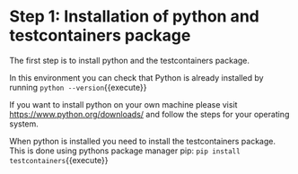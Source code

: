 # Step 1: Installation of python and testcontainers package
The first step is to install python and the testcontainers package.

In this environment you can check that Python is already installed by running
`python --version`{{execute}}

If you want to install python on your own machine please visit https://www.python.org/downloads/ and follow the steps for your operating system.

When python is installed you need to install the testcontainers package. This is done using pythons package manager pip:
`pip install testcontainers`{{execute}}

